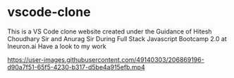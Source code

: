 # vscode-clone
This is a VS Code clone website created under the Guidance of Hitesh Choudhary Sir and Anurag Sir During Full Stack Javascript Bootcamp 2.0 at Ineuron.ai
Have a look to my work


https://user-images.githubusercontent.com/49140303/206869196-d90a7f51-65f5-4230-b317-d5be4a915efb.mp4

